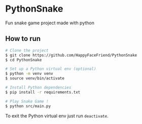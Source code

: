 # PythonSnake
Fun snake game project made with python

## How to run
```bash
# Clone the project
$ git clone https://github.com/HappyFaceFriend/PythonSnake
$ cd PythonSnake

# Set up a Python virtual env (optional)
$ python -m venv venv
$ source venv/bin/activate

# Install Python dependencies
$ pip install -r requirements.txt

# Play Snake Game !
$ python src/main.py
```

To exit the Python virtual env just run `deactivate`.